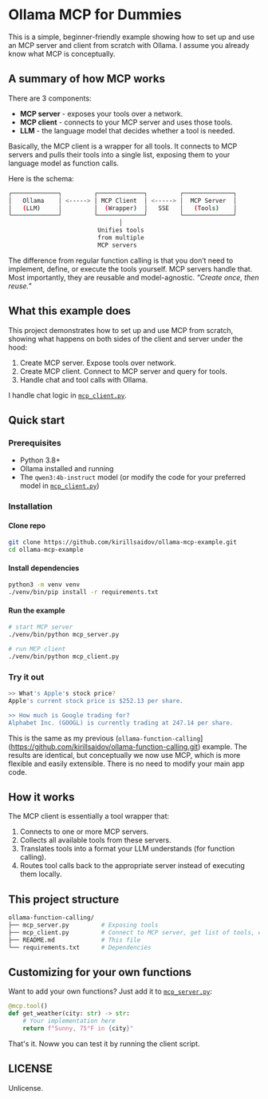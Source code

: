 # Ollama MCP for Dummies
This is a simple, beginner-friendly example showing how to set up and use an MCP server and client from scratch with Ollama. I assume you already know what MCP is conceptually.

## A summary of how MCP works
There are 3 components:
* **MCP server** - exposes your tools over a network.
* **MCP client** - connects to your MCP server and uses those tools.
* **LLM** - the language model that decides whether a tool is needed.

Basically, the MCP client is a wrapper for all tools. It connects to MCP servers and pulls their tools into a single list, exposing them to your language model as function calls.

Here is the schema:
```sh
┌─────────────┐         ┌─────────────┐         ┌──────────────┐
│   Ollama    │ <-----> │ MCP Client  │ <-----> │  MCP Server  │
│   (LLM)     │         │  (Wrapper)  │   SSE   │   (Tools)    │
└─────────────┘         └─────────────┘         └──────────────┘
                               │
                         Unifies tools
                         from multiple
                         MCP servers
```
The difference from regular function calling is that you don’t need to implement, define, or execute the tools yourself. MCP servers handle that. Most importantly, they are reusable and model-agnostic. _"Create once, then reuse."_

## What this example does
This project demonstrates how to set up and use MCP from scratch, showing what happens on both sides of the client and server under the hood:
1. Create MCP server. Expose tools over network. 
2. Create MCP client. Connect to MCP server and query for tools.
3. Handle chat and tool calls with Ollama.

I handle chat logic in [`mcp_client.py`](./mcp_client.py).

## Quick start

### Prerequisites
- Python 3.8+
- Ollama installed and running
- The `qwen3:4b-instruct` model (or modify the code for your preferred model in [`mcp_client.py`](./mcp_client.py))

### Installation
#### Clone repo
```sh
git clone https://github.com/kirillsaidov/ollama-mcp-example.git
cd ollama-mcp-example
```
#### Install dependencies
```sh
python3 -m venv venv
./venv/bin/pip install -r requirements.txt
```

#### Run the example
```sh
# start MCP server
./venv/bin/python mcp_server.py

# run MCP client
./venv/bin/python mcp_client.py
```

### Try it out
```sh
>> What's Apple's stock price?
Apple's current stock price is $252.13 per share.

>> How much is Google trading for?
Alphabet Inc. (GOOGL) is currently trading at 247.14 per share.
```

This is the same as my previous (`ollama-function-calling`](https://github.com/kirillsaidov/ollama-function-calling.git) example. The results are identical, but conceptually we now use MCP, which is more flexible and easily extensible. There is no need to modify your main app code. 

## How it works
The MCP client is essentially a tool wrapper that:
1. Connects to one or more MCP servers.
2. Collects all available tools from these servers.
3. Translates tools into a format your LLM understands (for function calling).
4. Routes tool calls back to the appropriate server instead of executing them locally.

## This project structure

```sh
ollama-function-calling/
├── mcp_server.py         # Exposing tools
├── mcp_client.py         # Connect to MCP server, get list of tools, expose them to LLM
├── README.md             # This file
└── requirements.txt      # Dependencies
```

## Customizing for your own functions

Want to add your own functions? Just add it to [`mcp_server.py`](./mcp_server.py):

```py
@mcp.tool()
def get_weather(city: str) -> str:
    # Your implementation here
    return f"Sunny, 75°F in {city}"
```

That's it. Noww you can test it by running the client script. 

## LICENSE
Unlicense.
